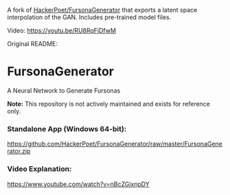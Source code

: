 A fork of [HackerPoet/FursonaGenerator](https://github.com/HackerPoet/FursonaGenerator) that exports a latent space interpolation of the GAN.
Includes pre-trained model files.

Video: https://youtu.be/RU8RqFjDfwM

Original README:

# FursonaGenerator
A Neural Network to Generate Fursonas

**Note:** This repository is not actively maintained and exists for reference only.

### Standalone App (Windows 64-bit):
https://github.com/HackerPoet/FursonaGenerator/raw/master/FursonaGenerator.zip

### Video Explanation:
https://www.youtube.com/watch?v=nBcZGjxnpDY
